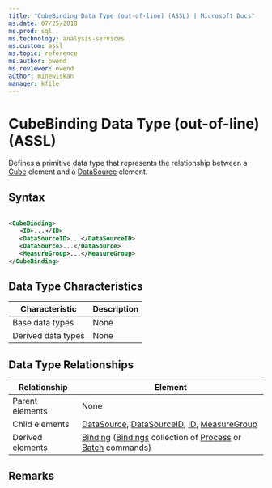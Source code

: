 ```yaml
---
title: "CubeBinding Data Type (out-of-line) (ASSL) | Microsoft Docs"
ms.date: 07/25/2018
ms.prod: sql
ms.technology: analysis-services
ms.custom: assl
ms.topic: reference
ms.author: owend
ms.reviewer: owend
author: minewiskan
manager: kfile
---
```

# CubeBinding Data Type (out-of-line) (ASSL)

  Defines a primitive data type that represents the relationship between a [Cube](../objects/cube-element-assl.md) element and a [DataSource](../objects/datasource-element-assl.md) element.  
  
## Syntax  
  
```xml  
  
<CubeBinding>  
   <ID>...</ID>  
   <DataSourceID>...</DataSourceID>  
   <DataSource>...</DataSource>  
   <MeasureGroup>...</MeasureGroup>  
</CubeBinding>  
```  
  
## Data Type Characteristics  
  
|Characteristic|Description|  
|--------------------|-----------------|  
|Base data types|None|  
|Derived data types|None|  
  
## Data Type Relationships  
  
|Relationship|Element|  
|------------------|-------------|  
|Parent elements|None|  
|Child elements|[DataSource](../objects/datasource-element-assl.md), [DataSourceID](../properties/datasourceid-element-assl.md), [ID](../properties/id-element-assl.md), [MeasureGroup](../objects/measuregroup-element-assl.md)|  
|Derived elements|[Binding](../../xmla/xml-elements-../properties/binding-element-xmla.md) ([Bindings](../../xmla/xml-elements-properties/bindings-element-xmla.md) collection of [Process](../../xmla/xml-elements-commands/process-element-xmla.md) or [Batch](../../xmla/xml-elements-commands/batch-element-xmla.md) commands)|  
  
## Remarks  
  

